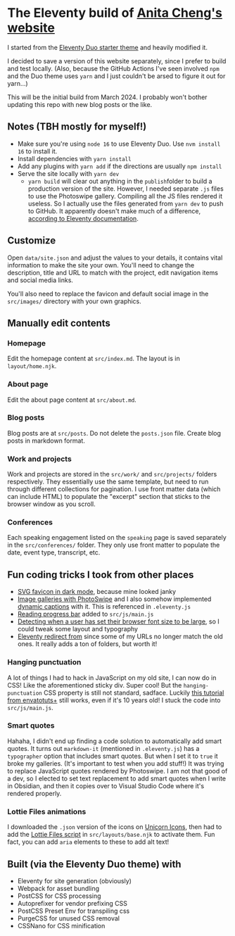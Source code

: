 # The Eleventy build of [Anita Cheng's website](https://anitacheng.com/)
I started from the [Eleventy Duo starter theme](https://github.com/yinkakun/eleventy-duo) and heavily modified it.

I decided to save a version of this website separately, since I prefer to build and test locally. (Also, because the GitHub Actions I've seen involved `npm` and the Duo theme uses `yarn` and I just couldn't be arsed to figure it out for yarn...)

This will be the initial build from March 2024. I probably won't bother updating this repo with new blog posts or the like.

## Notes (TBH mostly for myself!)
- Make sure you're using `node 16` to use Eleventy Duo. Use `nvm install 16` to install it.
- Install dependencies with `yarn install` 
- Add any plugins with `yarn add` if the directions are usually `npm install`
- Serve the site locally with `yarn dev`
    - `yarn build` will clear out anything in the `publish`folder to build a production version of the site. However, I needed separate `.js` files to use the Photoswipe gallery. Compiling all the JS files rendered it useless. So I actually use the files generated from `yarn dev` to push to GitHub. It apparently doesn't make much of a difference, [according to Eleventy documentation](https://www.11ty.dev/docs/deployment/). 

## Customize
Open `data/site.json` and adjust the values to your details, it contains vital information to make the site your own. You'll need to change the description, title and URL to match with the project, edit navigation items and social media links.

You'll also need to replace the favicon and default social image in the `src/images/` directory with your own graphics.

## Manually edit contents
### Homepage
Edit the homepage content at `src/index.md`. The layout is in `layout/home.njk`.

### About page
Edit the about page content at `src/about.md`.

### Blog posts
Blog posts are at `src/posts`. Do not delete the `posts.json` file. Create blog posts in markdown format.

### Work and projects
Work and projects are stored in the `src/work/` and `src/projects/` folders respectively. They essentially use the same template, but need to run through different collections for pagination. I use front matter data (which can include HTML) to populate the "excerpt" section that sticks to the browser window as you scroll.

### Conferences
Each speaking engagement listed on the `speaking` page is saved separately in the `src/conferences/` folder. They only use front matter to populate the date, event type, transcript, etc.

## Fun coding tricks I took from other places
- [SVG favicon in dark mode](https://codyhouse.co/nuggets/svg-favicon-dark-mode), because mine looked janky
- [Image galleries with PhotoSwipe](https://www.markllobrera.com/posts/eleventy-building-image-gallery-photoswipe) and I also somehow implemented [dynamic captions](https://github.com/dimsemenov/photoswipe-dynamic-caption-plugin) with it. This is referenced in `.eleventy.js`
- [Reading progress bar](https://w3collective.com/reading-progress-indicator/) added to `src/js/main.js`
- [Detecting when a user has set their browser font size to be large](https://www.plousia.com/blog/detecting-browser-font-size-fix-accessibility-and-layout-issues-large-fonts), so I could tweak some layout and typography
- [Eleventy redirect from](https://brianm.me/posts/eleventy-redirect-from/) since some of my URLs no longer match the old ones. It really adds a ton of folders, but worth it!

### Hanging punctuation
A lot of things I had to hack in JavaScript on my old site, I can now do in CSS! Like the aforementioned sticky div. Super cool! But the `hanging-punctuation` CSS property is still not standard, sadface. Luckily [this tutorial from envatotuts+](https://webdesign.tutsplus.com/getting-the-hang-of-hanging-punctuation--cms-19890a) still works, even if it's 10 years old! I stuck the code into `src/js/main.js`.

### Smart quotes
Hahaha, I didn't end up finding a code solution to automatically add smart quotes. It turns out `markdown-it` (mentioned in `.eleventy.js`) has a `typographer` option that includes smart quotes. But when I set it to `true` it broke my galleries. (It's important to test when you add stuff!) It was trying to replace JavaScript quotes rendered by Photoswipe. I am not that good of a dev, so I elected to set text replacement to add smart quotes when I write in Obsidian, and then it copies over to Visual Studio Code where it's rendered properly.

### Lottie Files animations
I downloaded the `.json` version of the icons on [Unicorn Icons](https://unicornicons.com/), then had to add the [Lottie Files script](https://lottiefiles.com/web-player) in `src/layouts/base.njk` to activate them. Fun fact, you can add `aria` elements to these to add alt text!


## Built (via the Eleventy Duo theme) with
- Eleventy for site generation (obviously)
- Webpack for asset bundling
- PostCSS for CSS processing
- Autoprefixer for vendor prefixing CSS
- PostCSS Preset Env for transpiling css
- PurgeCSS for unused CSS removal
- CSSNano for CSS minification

